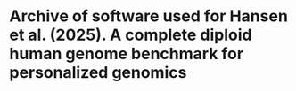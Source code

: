 # Archive of software used for Hansen et al. (2025). A complete diploid human genome benchmark for personalized genomics

